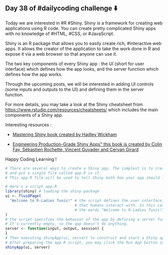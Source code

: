 ## Day 38 of #dailycoding challenge ⬇️

Today we are interested in #R #Shiny. Shiny is a framework for creating web applications using R code. You can create pretty complicated Shiny apps with no knowledge of #HTML, #CSS, or #JavaScript. 

Shiny is an R package that allows you to easily create rich, #interactive web apps. It allows the creator of the application to take the work done in R and expose it via a web browser so that anyone can use it. 

The two key components of every Shiny app : the UI (short for user interface) which defines how the app looks, and the server function which defines how the app works.

Through the upcoming posts, we will be interested in adding UI controls (some inputs and outputs to the UI) and defining them in the server function.

For more details, you may take a look at the Shiny cheatsheet from https://www.rstudio.com/resources/cheatsheets/ which includes the main components of a Shiny app.

Interesting resources :

- [Mastering Shiny book created by Hadley Wickham](https://lnkd.in/eNy4nvN)

- [Engineering Production-Grade Shiny Apps" this book is created by Colin Fay, Sébastien Rochette, Vincent Guyader and Cervan Girard](https://lnkd.in/euJC2QM)

Happy Coding Learning !

``` r
# There are several ways to create a Shiny app. The simplest is to create a new directory for your app,
# and put a single file called app.R in it.
# This app.R file will be used to tell Shiny both how your app should look, and how it should behave.

# Here's a script app.R
library(shiny) # loading the shiny package
ui <- fluidPage(
  "Welcome to R-Ladies Tunis!" # the script defines the user interface, the HTML webpage
                               # that humans interact with. In this case, it’s a page containing
                               # the words "Welcome to R-Ladies Tunis!".
)
# the script specifies the behavior of the app by defining a server function.
# It’s currently empty, so the app doesn’t do anything.
server <- function(input, output, session) {
}
# Then executing shinyApp(ui, server) to construct and start a Shiny application from UI and server.
# After preparing the app.R script, you may click the Run App button in the document toolbar.
shinyApp(ui, server)
```
